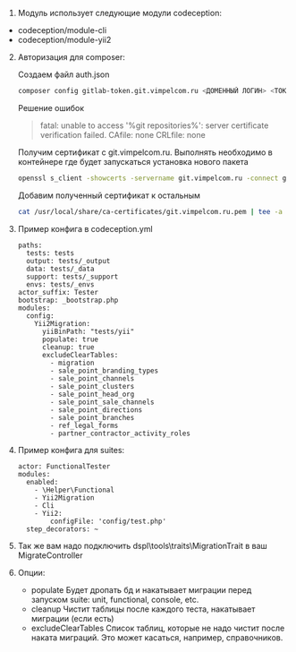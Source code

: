 1. Модуль использует следующие модули codeception:
- codeception/module-cli
- codeception/module-yii2

2. Авторизация для composer:

    Создаем файл auth.json
    
    ```bash
    composer config gitlab-token.git.vimpelcom.ru <ДОМЕННЫЙ ЛОГИН> <ТОКЕН>
    ```
    
    Решение ошибок
    
    > fatal: unable to access '%git repositories%': server certificate verification failed. CAfile: none CRLfile: none
    
    Получим сертификат с git.vimpelcom.ru. Выполнять необходимо в контейнере где будет запускаться установка нового пакета
    
    ```bash
    openssl s_client -showcerts -servername git.vimpelcom.ru -connect git.vimpelcom.ru:443 </dev/null 2>/dev/null | sed -n -e '/BEGIN\ CERTIFICATE/,/END\ CERTIFICATE/ p'  > /usr/local/share/ca-certificates/git.vimpelcom.ru.pem
    ```
    
    Добавим полученный сертификат к остальным
    
    ```bash
    cat /usr/local/share/ca-certificates/git.vimpelcom.ru.pem | tee -a /etc/ssl/certs/ca-certificates.crt
    ```

3. Пример конфига в codeception.yml
    ```
    paths:
      tests: tests
      output: tests/_output
      data: tests/_data
      support: tests/_support
      envs: tests/_envs
    actor_suffix: Tester
    bootstrap: _bootstrap.php
    modules:
      config:
        Yii2Migration:
          yiiBinPath: "tests/yii"
          populate: true
          cleanup: true
          excludeClearTables:
            - migration
            - sale_point_branding_types
            - sale_point_channels
            - sale_point_clusters
            - sale_point_head_org
            - sale_point_sale_channels
            - sale_point_directions
            - sale_point_branches
            - ref_legal_forms
            - partner_contractor_activity_roles
    ```
4. Пример конфига для suites:
    ```
    actor: FunctionalTester
    modules:
      enabled:
        - \Helper\Functional
        - Yii2Migration
        - Cli
        - Yii2:
            configFile: 'config/test.php'
      step_decorators: ~
    ```
5. Так же вам надо подключить dspl\tools\traits\MigrationTrait в ваш MigrateController
6. Опции:
    - populate
        Будет дропать бд и накатывает миграции перед запуском suite: unit, functional, console, etc.
    - cleanup
        Чистит таблицы после каждого теста, накатывает миграции (если есть)
    - excludeClearTables
        Список таблиц, которые не надо чистит после наката миграций. Это может касаться, например, справочников.